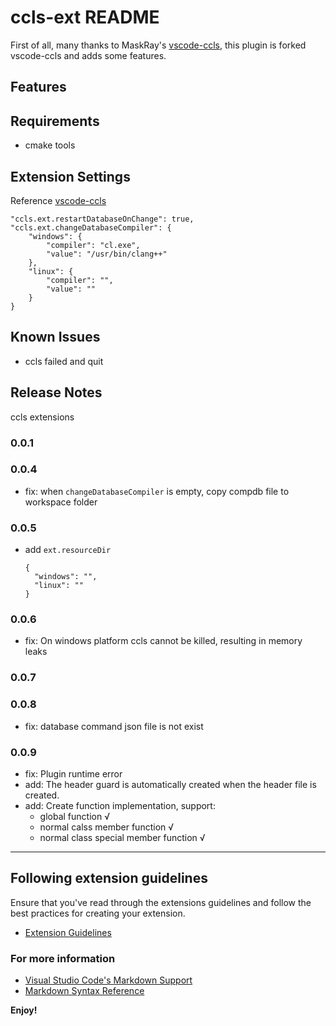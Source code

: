 # ccls-ext README

First of all, many thanks to MaskRay's [vscode-ccls](https://github.com/MaskRay/ccls/wiki/Visual-Studio-Code), this plugin is forked vscode-ccls and adds some features.

## Features


## Requirements

- cmake tools

## Extension Settings

Reference [vscode-ccls](https://github.com/MaskRay/ccls/wiki/Visual-Studio-Code)

```
"ccls.ext.restartDatabaseOnChange": true,
"ccls.ext.changeDatabaseCompiler": {
    "windows": {
        "compiler": "cl.exe",
        "value": "/usr/bin/clang++"
    },
    "linux": {
        "compiler": "",
        "value": ""
    }
}
```

## Known Issues

- ccls failed and quit

## Release Notes
ccls extensions

### 0.0.1
### 0.0.4
- fix: when `changeDatabaseCompiler` is empty, copy compdb file to workspace folder
### 0.0.5
- add `ext.resourceDir`
  ```
  {
    "windows": "",
    "linux": ""
  }
  ```
### 0.0.6
- fix: On windows platform ccls cannot be killed, resulting in memory leaks

### 0.0.7

### 0.0.8 
- fix: database command json file is not exist

### 0.0.9
- fix: Plugin runtime error
- add: The header guard is automatically created when the header file is created.
- add: Create function implementation, support:
  - global function √
  - normal calss member function √
  - normal class special member function √

-----------------------------------------------------------------------------------------------------------
## Following extension guidelines

Ensure that you've read through the extensions guidelines and follow the best practices for creating your extension.

* [Extension Guidelines](https://code.visualstudio.com/api/references/extension-guidelines)

### For more information

* [Visual Studio Code's Markdown Support](http://code.visualstudio.com/docs/languages/markdown)
* [Markdown Syntax Reference](https://help.github.com/articles/markdown-basics/)

**Enjoy!**

